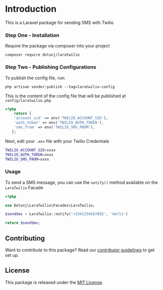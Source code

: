 # Introduction
This is a Laravel package for sending SMS with Twilio

### Step One - Installation

Require the package via composer into your project

```shell
composer require dotunj/laratwilio
```

### Step Two - Publishing Configurations
To publish the config file, run:

`php artisan vendor:publish --tag=laratwilio-config`

This is the content of the config file that will be published at `config/laratwilio.php`

```php
<?php
    return [
    'account_sid' => env('TWILIO_ACCOUNT_SID'),
    'auth_token' => env('TWILIO_AUTH_TOKEN'),
    'sms_from' => env('TWILIO_SMS_FROM'),
   ];
```
Next, edit your `.env` file with your Twilio Credentials

```bash
TWILIO_ACCOUNT_SID=xxxx
TWILIO_AUTH_TOKEN=xxxx
TWILIO_SMS_FROM=xxxx
```


### Usage
To send a SMS message, you can use the `notify()` method available on the `LaraTwilio` Facade

```php
<?php

use Dotunj\LaraTwilio\Facades\LaraTwilio;

$sendSms = LaraTwilio::notify('+2341234567892', 'Hello')

return $sendSms;
```

## Contributing

Want to contribute to this package? Read our [contributor guidelines](CONTRIBUTING.md) to get set up.

## License

This package is released under the [MIT License](LICENSE.md).